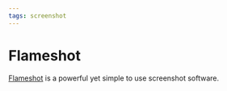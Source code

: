 ```yaml
---
tags: screenshot
---
```


# Flameshot
[Flameshot](https://github.com/flameshot-org/flameshot) is a powerful yet simple to use screenshot software.